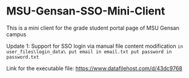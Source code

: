 # MSU-Gensan-SSO-Mini-Client
This is a mini client for the grade student portal page of MSU Gensan campus

Update 1:
      Support for SSO login via manual file content modification
      ```
      in user_files\login_data\
      put email in email.txt
      put password in password.txt
      ```

Link for the executable file:
      https://www.datafilehost.com/d/43dc9768
